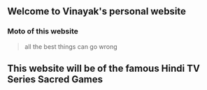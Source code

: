 ## Welcome to Vinayak's personal website


### Moto of this website
> all the best things can go wrong



## This website will be of the famous Hindi TV Series **Sacred Games**


